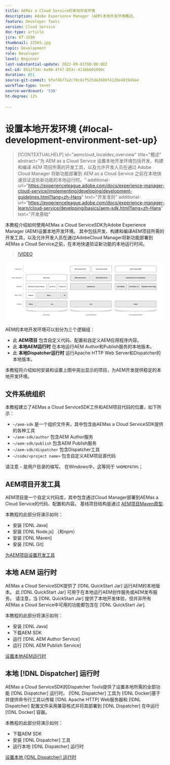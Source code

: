```yaml
---
title: AEMas a Cloud Service的本地开发环境
description: Adobe Experience Manager (AEM)本地开发环境概述。
feature: Developer Tools
version: Cloud Service
doc-type: article
jira: KT-3290
thumbnail: 32565.jpg
topic: Development
role: Developer
level: Beginner
last-substantial-update: 2022-09-01T00:00:00Z
exl-id: 8b12f34c-be98-4f47-853c-411bb601990c
duration: 851
source-git-commit: 9fef4b77a2c70c8cf525d42686f4120e481945ee
workflow-type: tm+mt
source-wordcount: '530'
ht-degree: 12%

---
```


# 设置本地开发环境 {#local-development-environment-set-up}

>[!CONTEXTUALHELP]
>id="aemcloud_localdev_overview"
>title="概述"
>abstract="为 AEM as a Cloud Service 设置本地开发环境包括开发、构建和编译 AEM 项目所需的开发工具，以及允许开发人员在通过 Adobe Cloud Manager 将新功能部署到 AEM as a Cloud Service 之前在本地快速验证这些新功能的本地运行时。"
>additional-url="https://experienceleague.adobe.com/docs/experience-manager-cloud-service/implementing/developing/development-guidelines.html?lang=zh-Hans" text="开发准则"
>additional-url="https://experienceleague.adobe.com/docs/experience-manager-learn/cloud-service/developing/basics/aem-sdk.html?lang=zh-Hans" text="开发基础"

本教程介绍如何使用AEMas a Cloud ServiceSDK为Adobe Experience Manager (AEM)设置本地开发环境。 其中包括开发、构建和编译AEM项目所需的开发工具，以及允许开发人员在通过AdobeCloud Manager将新功能部署到AEMas a Cloud Service之前，在本地快速验证新功能的本地运行时间。

>[!VIDEO](https://video.tv.adobe.com/v/32565?quality=12&learn=on)

![AEMas a Cloud Service本地开发环境技术栈](./assets/overview/aem-sdk-technology-stack.png)

AEM的本地开发环境可以划分为三个逻辑组：

+ 此 __AEM项目__ 包含自定义代码、配置和自定义AEM应用程序内容。
+ 此 __本地AEM运行时__ 在本地运行AEM Author和Publish服务的本地版本。
+ 此 __本地Dispatcher运行时__ 运行Apache HTTP Web Server和Dispatcher的本地版本。

本教程将介绍如何安装和设置上图中突出显示的项目，为AEM开发提供稳定的本地开发环境。

## 文件系统组织

本教程建立了AEMas a Cloud ServiceSDK工件和AEM项目代码的位置，如下所示：

+ `~/aem-sdk` 是一个组织文件夹，其中包含由AEMas a Cloud ServiceSDK提供的各种工具
+ `~/aem-sdk/author` 包含AEM Author服务
+ `~/aem-sdk/publish` 包含AEM Publish服务
+ `~/aem-sdk/dispatcher` 包含Dispatcher工具
+ `~/code/<project name>` 包含自定义AEM项目源代码

请注意 `~` 是用户目录的缩写。 在Windows中，这等同于 `%HOMEPATH%`；

## AEM项目开发工具

AEM项目是一个自定义代码库，其中包含通过Cloud Manager部署到AEMas a Cloud Service的代码、配置和内容。 基线项目结构是通过 [AEM项目Maven原型](https://github.com/adobe/aem-project-archetype).

本教程的此部分将演示如何：

+ 安装 [!DNL Java]
+ 安装 [!DNL Node.js] （和npm）
+ 安装 [!DNL Maven]
+ 安装 [!DNL Git]

[为AEM项目设置开发工具](./development-tools.md)

## 本地 AEM 运行时

AEMas a Cloud ServiceSDK提供了 [!DNL QuickStart Jar] 运行AEM的本地版本。 此 [!DNL QuickStart Jar] 可用于在本地运行AEM创作服务或AEM发布服务。 请注意，当 [!DNL QuickStart Jar] 提供了本地开发体验，但并非所有AEMas a Cloud Service中可用的功能都包含在 [!DNL QuickStart Jar].

本教程的此部分将演示如何：

+ 安装 [!DNL Java]
+ 下载AEM SDK
+ 运行 [!DNL AEM Author Service]
+ 运行 [!DNL AEM Publish Service]

[设置本地AEM运行时](./aem-runtime.md)

## 本地 [!DNL Dispatcher] 运行时

AEMas a Cloud ServiceSDK的Dispatcher Tools提供了设置本地所需的全部功能 [!DNL Dispatcher] 运行时。 [!DNL Dispatcher] 工具为 [!DNL Docker]基于并提供命令行工具以传输 [!DNL Apache HTTP] Web服务器和 [!DNL Dispatcher] 配置文件采用兼容格式并将其部署到 [!DNL Dispatcher] 在中运行 [!DNL Docker] 容器。

本教程的此部分将演示如何：

+ 下载AEM SDK
+ 安装 [!DNL Dispatcher] 工具
+ 运行本地 [!DNL Dispatcher] 运行时

[设置本地 [!DNL Dispatcher] 运行时](./dispatcher-tools.md)
